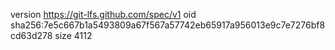 version https://git-lfs.github.com/spec/v1
oid sha256:7e5c667b1a5493809a67f567a57742eb65917a956013e9c7e7276bf8cd63d278
size 4112

